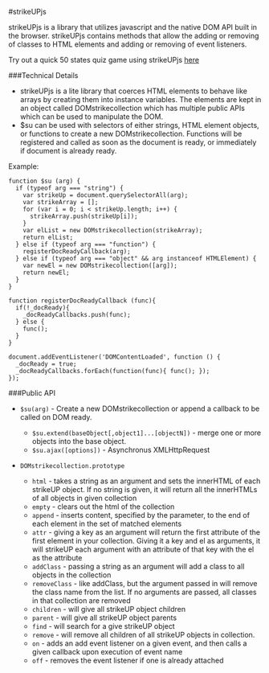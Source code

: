 #strikeUPjs

strikeUPjs is a library that utilizes javascript and the native DOM API built in the browser. strikeUPjs contains methods that allow the adding or removing of classes to HTML elements and adding or removing of event listeners.

Try out a quick 50 states quiz game using strikeUPjs [here](http://www.christopherdeborja.com/strikeUPjs)

###Technical Details
* strikeUPjs is a lite library that coerces HTML elements to behave like arrays by creating them into instance variables. The elements are kept in an object called DOMstrikecollection which has multiple public APIs which can be used to manipulate the DOM.
* $su can be used with selectors of either strings, HTML element objects, or functions to create a new DOMstrikecollection. Functions will be registered and called as soon as the document is ready, or immediately if document is already ready.

Example:
```
function $su (arg) {
  if (typeof arg === "string") {
    var strikeUp = document.querySelectorAll(arg);
    var strikeArray = [];
    for (var i = 0; i < strikeUp.length; i++) {
      strikeArray.push(strikeUp[i]);
    }
    var elList = new DOMstrikecollection(strikeArray);
    return elList;
  } else if (typeof arg === "function") {
    registerDocReadyCallback(arg);
  } else if (typeof arg === "object" && arg instanceof HTMLElement) {
    var newEl = new DOMstrikecollection([arg]);
    return newEl;
  }
}

function registerDocReadyCallback (func){
  if(!_docReady){
    _docReadyCallbacks.push(func);
  } else {
    func();
  }
}

document.addEventListener('DOMContentLoaded', function () {
  _docReady = true;
  _docReadyCallbacks.forEach(function(func){ func(); });
});

```
###Public API

* `$su(arg)` - Create a new DOMstrikecollection or append a callback to be called on DOM ready.
  * `$su.extend(baseObject[,object1]...[objectN])` - merge one or more objects into the base object.
  * `$su.ajax([options])` - Asynchronus XMLHttpRequest

* `DOMstrikecollection.prototype`
  * `html` - takes a string as an argument and sets the innerHTML of each strikeUP object. If no string is given, it will return all the innerHTMLs of all objects in given collection
  * `empty` - clears out the html of the collection
  * `append` - inserts content, specified by the parameter, to the end of each element in the set of matched elements
  * `attr` - giving a key as an argument will return the first attribute of the first element in your collection. Giving it a key and el as arguments, it will strikeUP each argument with an attribute of that key with the el as the attribute
  * `addClass` - passing a string as an argument will add a class to all objects in the collection
  * `removeClass` - like addClass, but the argument passed in will remove the class name from the list. If no arguments are passed, all classes in that collection are removed
  * `children` - will give all strikeUP object children
  * `parent` - will give all strikeUP object parents
  * `find` - will search for a give strikeUP object
  * `remove` - will remove all children of all strikeUP objects in collection.
  * `on` - adds an add event listener on a given event, and then calls a given callback upon execution of event name
  * `off` - removes the event listener if one is already attached
